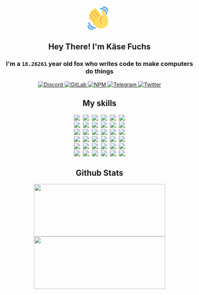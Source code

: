 <div><p align=center><img src=./resources/images/wave.gif width=64px height=64px></p><h2 align=center>Hey There! I'm Käse Fuchs</h2><h3 align=center>I'm a <code>18.26261</code> year old fox who writes code to make computers do things</h3><p align=center><a href=https://discord.com/users/507526681125322772><img alt=Discord src="https://img.shields.io/badge/Discord-5865F2?logo=discord&logoColor=white&style=flat-square#4faf1254368b2f4b6534e35cce478b23"> </a><a href=https://gitlab.com/kasefuchs><img alt=GitLab src="https://img.shields.io/badge/GitLab-330F63?logo=gitlab&logoColor=white&style=flat-square#4faf1254368b2f4b6534e35cce478b23"> </a><a href=https://npmjs.com/~kasefuchs><img alt=NPM src="https://img.shields.io/badge/NPM-CB3837?logo=npm&logoColor=white&style=flat-square#4faf1254368b2f4b6534e35cce478b23"> </a><a href=https://t.me/kasefuchs><img alt=Telegram src="https://img.shields.io/badge/Telegram-2CA5E0?logo=telegram&logoColor=white&style=flat-square#4faf1254368b2f4b6534e35cce478b23"> </a><a href=https://twitter.com/kasefuchs><img alt=Twitter src="https://img.shields.io/badge/Twitter-1DA1F2?logo=twitter&logoColor=white&style=flat-square#4faf1254368b2f4b6534e35cce478b23"></a></p><h2 align=center>My skills</h2><p align=center><a href=https://aws.amazon.com/ ><picture><source srcset="https://skillicons.dev/icons?i=aws&theme=dark#4faf1254368b2f4b6534e35cce478b23" media="(prefers-color-scheme: dark)"><source srcset="https://skillicons.dev/icons?i=aws&theme=light#4faf1254368b2f4b6534e35cce478b23" media="(prefers-color-scheme: light), (prefers-color-scheme: no-preference)"><img src="https://skillicons.dev/icons?i=aws&theme=light#4faf1254368b2f4b6534e35cce478b23"></picture></a>&nbsp;&nbsp;<a href=https://en.wikipedia.org/wiki/Bash_(Unix_shell)><picture><source srcset="https://skillicons.dev/icons?i=bash&theme=dark#4faf1254368b2f4b6534e35cce478b23" media="(prefers-color-scheme: dark)"><source srcset="https://skillicons.dev/icons?i=bash&theme=light#4faf1254368b2f4b6534e35cce478b23" media="(prefers-color-scheme: light), (prefers-color-scheme: no-preference)"><img src="https://skillicons.dev/icons?i=bash&theme=light#4faf1254368b2f4b6534e35cce478b23"></picture></a>&nbsp;&nbsp;<a href=https://discord.com/developers/docs><picture><source srcset="https://skillicons.dev/icons?i=bots&theme=dark#4faf1254368b2f4b6534e35cce478b23" media="(prefers-color-scheme: dark)"><source srcset="https://skillicons.dev/icons?i=bots&theme=light#4faf1254368b2f4b6534e35cce478b23" media="(prefers-color-scheme: light), (prefers-color-scheme: no-preference)"><img src="https://skillicons.dev/icons?i=bots&theme=light#4faf1254368b2f4b6534e35cce478b23"></picture></a>&nbsp;&nbsp;<a href=https://www.cloudflare.com/ ><picture><source srcset="https://skillicons.dev/icons?i=cloudflare&theme=dark#4faf1254368b2f4b6534e35cce478b23" media="(prefers-color-scheme: dark)"><source srcset="https://skillicons.dev/icons?i=cloudflare&theme=light#4faf1254368b2f4b6534e35cce478b23" media="(prefers-color-scheme: light), (prefers-color-scheme: no-preference)"><img src="https://skillicons.dev/icons?i=cloudflare&theme=light#4faf1254368b2f4b6534e35cce478b23"></picture></a>&nbsp;&nbsp;<a href=https://en.wikipedia.org/wiki/CSS><picture><source srcset="https://skillicons.dev/icons?i=css&theme=dark#4faf1254368b2f4b6534e35cce478b23" media="(prefers-color-scheme: dark)"><source srcset="https://skillicons.dev/icons?i=css&theme=light#4faf1254368b2f4b6534e35cce478b23" media="(prefers-color-scheme: light), (prefers-color-scheme: no-preference)"><img src="https://skillicons.dev/icons?i=css&theme=light#4faf1254368b2f4b6534e35cce478b23"></picture></a>&nbsp;&nbsp;<a href=https://www.docker.com/ ><picture><source srcset="https://skillicons.dev/icons?i=docker&theme=dark#4faf1254368b2f4b6534e35cce478b23" media="(prefers-color-scheme: dark)"><source srcset="https://skillicons.dev/icons?i=docker&theme=light#4faf1254368b2f4b6534e35cce478b23" media="(prefers-color-scheme: light), (prefers-color-scheme: no-preference)"><img src="https://skillicons.dev/icons?i=docker&theme=light#4faf1254368b2f4b6534e35cce478b23"></picture></a><br><a href=https://www.electronjs.org/ ><picture><source srcset="https://skillicons.dev/icons?i=electron&theme=dark#4faf1254368b2f4b6534e35cce478b23" media="(prefers-color-scheme: dark)"><source srcset="https://skillicons.dev/icons?i=electron&theme=light#4faf1254368b2f4b6534e35cce478b23" media="(prefers-color-scheme: light), (prefers-color-scheme: no-preference)"><img src="https://skillicons.dev/icons?i=electron&theme=light#4faf1254368b2f4b6534e35cce478b23"></picture></a>&nbsp;&nbsp;<a href=https://expressjs.com/ ><picture><source srcset="https://skillicons.dev/icons?i=express&theme=dark#4faf1254368b2f4b6534e35cce478b23" media="(prefers-color-scheme: dark)"><source srcset="https://skillicons.dev/icons?i=express&theme=light#4faf1254368b2f4b6534e35cce478b23" media="(prefers-color-scheme: light), (prefers-color-scheme: no-preference)"><img src="https://skillicons.dev/icons?i=express&theme=light#4faf1254368b2f4b6534e35cce478b23"></picture></a>&nbsp;&nbsp;<a href=https://www.figma.com/ ><picture><source srcset="https://skillicons.dev/icons?i=figma&theme=dark#4faf1254368b2f4b6534e35cce478b23" media="(prefers-color-scheme: dark)"><source srcset="https://skillicons.dev/icons?i=figma&theme=light#4faf1254368b2f4b6534e35cce478b23" media="(prefers-color-scheme: light), (prefers-color-scheme: no-preference)"><img src="https://skillicons.dev/icons?i=figma&theme=light#4faf1254368b2f4b6534e35cce478b23"></picture></a>&nbsp;&nbsp;<a href=https://firebase.google.com/ ><picture><source srcset="https://skillicons.dev/icons?i=firebase&theme=dark#4faf1254368b2f4b6534e35cce478b23" media="(prefers-color-scheme: dark)"><source srcset="https://skillicons.dev/icons?i=firebase&theme=light#4faf1254368b2f4b6534e35cce478b23" media="(prefers-color-scheme: light), (prefers-color-scheme: no-preference)"><img src="https://skillicons.dev/icons?i=firebase&theme=light#4faf1254368b2f4b6534e35cce478b23"></picture></a>&nbsp;&nbsp;<a href=https://flask.palletsprojects.com/ ><picture><source srcset="https://skillicons.dev/icons?i=flask&theme=dark#4faf1254368b2f4b6534e35cce478b23" media="(prefers-color-scheme: dark)"><source srcset="https://skillicons.dev/icons?i=flask&theme=light#4faf1254368b2f4b6534e35cce478b23" media="(prefers-color-scheme: light), (prefers-color-scheme: no-preference)"><img src="https://skillicons.dev/icons?i=flask&theme=light#4faf1254368b2f4b6534e35cce478b23"></picture></a>&nbsp;&nbsp;<a href=https://cloud.google.com/ ><picture><source srcset="https://skillicons.dev/icons?i=gcp&theme=dark#4faf1254368b2f4b6534e35cce478b23" media="(prefers-color-scheme: dark)"><source srcset="https://skillicons.dev/icons?i=gcp&theme=light#4faf1254368b2f4b6534e35cce478b23" media="(prefers-color-scheme: light), (prefers-color-scheme: no-preference)"><img src="https://skillicons.dev/icons?i=gcp&theme=light#4faf1254368b2f4b6534e35cce478b23"></picture></a><br><a href=https://git-scm.com/ ><picture><source srcset="https://skillicons.dev/icons?i=git&theme=dark#4faf1254368b2f4b6534e35cce478b23" media="(prefers-color-scheme: dark)"><source srcset="https://skillicons.dev/icons?i=git&theme=light#4faf1254368b2f4b6534e35cce478b23" media="(prefers-color-scheme: light), (prefers-color-scheme: no-preference)"><img src="https://skillicons.dev/icons?i=git&theme=light#4faf1254368b2f4b6534e35cce478b23"></picture></a>&nbsp;&nbsp;<a href=https://github.com/ ><picture><source srcset="https://skillicons.dev/icons?i=github&theme=dark#4faf1254368b2f4b6534e35cce478b23" media="(prefers-color-scheme: dark)"><source srcset="https://skillicons.dev/icons?i=github&theme=light#4faf1254368b2f4b6534e35cce478b23" media="(prefers-color-scheme: light), (prefers-color-scheme: no-preference)"><img src="https://skillicons.dev/icons?i=github&theme=light#4faf1254368b2f4b6534e35cce478b23"></picture></a>&nbsp;&nbsp;<a href=https://gitlab.com/ ><picture><source srcset="https://skillicons.dev/icons?i=gitlab&theme=dark#4faf1254368b2f4b6534e35cce478b23" media="(prefers-color-scheme: dark)"><source srcset="https://skillicons.dev/icons?i=gitlab&theme=light#4faf1254368b2f4b6534e35cce478b23" media="(prefers-color-scheme: light), (prefers-color-scheme: no-preference)"><img src="https://skillicons.dev/icons?i=gitlab&theme=light#4faf1254368b2f4b6534e35cce478b23"></picture></a>&nbsp;&nbsp;<a href=https://www.heroku.com/ ><picture><source srcset="https://skillicons.dev/icons?i=heroku&theme=dark#4faf1254368b2f4b6534e35cce478b23" media="(prefers-color-scheme: dark)"><source srcset="https://skillicons.dev/icons?i=heroku&theme=light#4faf1254368b2f4b6534e35cce478b23" media="(prefers-color-scheme: light), (prefers-color-scheme: no-preference)"><img src="https://skillicons.dev/icons?i=heroku&theme=light#4faf1254368b2f4b6534e35cce478b23"></picture></a>&nbsp;&nbsp;<a href=https://en.wikipedia.org/wiki/HTML><picture><source srcset="https://skillicons.dev/icons?i=html&theme=dark#4faf1254368b2f4b6534e35cce478b23" media="(prefers-color-scheme: dark)"><source srcset="https://skillicons.dev/icons?i=html&theme=light#4faf1254368b2f4b6534e35cce478b23" media="(prefers-color-scheme: light), (prefers-color-scheme: no-preference)"><img src="https://skillicons.dev/icons?i=html&theme=light#4faf1254368b2f4b6534e35cce478b23"></picture></a>&nbsp;&nbsp;<a href=https://en.wikipedia.org/wiki/JavaScript><picture><source srcset="https://skillicons.dev/icons?i=js&theme=dark#4faf1254368b2f4b6534e35cce478b23" media="(prefers-color-scheme: dark)"><source srcset="https://skillicons.dev/icons?i=js&theme=light#4faf1254368b2f4b6534e35cce478b23" media="(prefers-color-scheme: light), (prefers-color-scheme: no-preference)"><img src="https://skillicons.dev/icons?i=js&theme=light#4faf1254368b2f4b6534e35cce478b23"></picture></a><br><a href=https://en.wikipedia.org/wiki/Linux><picture><source srcset="https://skillicons.dev/icons?i=linux&theme=dark#4faf1254368b2f4b6534e35cce478b23" media="(prefers-color-scheme: dark)"><source srcset="https://skillicons.dev/icons?i=linux&theme=light#4faf1254368b2f4b6534e35cce478b23" media="(prefers-color-scheme: light), (prefers-color-scheme: no-preference)"><img src="https://skillicons.dev/icons?i=linux&theme=light#4faf1254368b2f4b6534e35cce478b23"></picture></a>&nbsp;&nbsp;<a href=https://mui.com/ ><picture><source srcset="https://skillicons.dev/icons?i=materialui&theme=dark#4faf1254368b2f4b6534e35cce478b23" media="(prefers-color-scheme: dark)"><source srcset="https://skillicons.dev/icons?i=materialui&theme=light#4faf1254368b2f4b6534e35cce478b23" media="(prefers-color-scheme: light), (prefers-color-scheme: no-preference)"><img src="https://skillicons.dev/icons?i=materialui&theme=light#4faf1254368b2f4b6534e35cce478b23"></picture></a>&nbsp;&nbsp;<a href=https://en.wikipedia.org/wiki/Markdown><picture><source srcset="https://skillicons.dev/icons?i=md&theme=dark#4faf1254368b2f4b6534e35cce478b23" media="(prefers-color-scheme: dark)"><source srcset="https://skillicons.dev/icons?i=md&theme=light#4faf1254368b2f4b6534e35cce478b23" media="(prefers-color-scheme: light), (prefers-color-scheme: no-preference)"><img src="https://skillicons.dev/icons?i=md&theme=light#4faf1254368b2f4b6534e35cce478b23"></picture></a>&nbsp;&nbsp;<a href=https://www.mongodb.com/ ><picture><source srcset="https://skillicons.dev/icons?i=mongodb&theme=dark#4faf1254368b2f4b6534e35cce478b23" media="(prefers-color-scheme: dark)"><source srcset="https://skillicons.dev/icons?i=mongodb&theme=light#4faf1254368b2f4b6534e35cce478b23" media="(prefers-color-scheme: light), (prefers-color-scheme: no-preference)"><img src="https://skillicons.dev/icons?i=mongodb&theme=light#4faf1254368b2f4b6534e35cce478b23"></picture></a>&nbsp;&nbsp;<a href=https://www.mysql.com/ ><picture><source srcset="https://skillicons.dev/icons?i=mysql&theme=dark#4faf1254368b2f4b6534e35cce478b23" media="(prefers-color-scheme: dark)"><source srcset="https://skillicons.dev/icons?i=mysql&theme=light#4faf1254368b2f4b6534e35cce478b23" media="(prefers-color-scheme: light), (prefers-color-scheme: no-preference)"><img src="https://skillicons.dev/icons?i=mysql&theme=light#4faf1254368b2f4b6534e35cce478b23"></picture></a>&nbsp;&nbsp;<a href=https://nextjs.org/ ><picture><source srcset="https://skillicons.dev/icons?i=nextjs&theme=dark#4faf1254368b2f4b6534e35cce478b23" media="(prefers-color-scheme: dark)"><source srcset="https://skillicons.dev/icons?i=nextjs&theme=light#4faf1254368b2f4b6534e35cce478b23" media="(prefers-color-scheme: light), (prefers-color-scheme: no-preference)"><img src="https://skillicons.dev/icons?i=nextjs&theme=light#4faf1254368b2f4b6534e35cce478b23"></picture></a><br><a href=https://nodejs.org/en/ ><picture><source srcset="https://skillicons.dev/icons?i=nodejs&theme=dark#4faf1254368b2f4b6534e35cce478b23" media="(prefers-color-scheme: dark)"><source srcset="https://skillicons.dev/icons?i=nodejs&theme=light#4faf1254368b2f4b6534e35cce478b23" media="(prefers-color-scheme: light), (prefers-color-scheme: no-preference)"><img src="https://skillicons.dev/icons?i=nodejs&theme=light#4faf1254368b2f4b6534e35cce478b23"></picture></a>&nbsp;&nbsp;<a href=https://www.postgresql.org/ ><picture><source srcset="https://skillicons.dev/icons?i=postgres&theme=dark#4faf1254368b2f4b6534e35cce478b23" media="(prefers-color-scheme: dark)"><source srcset="https://skillicons.dev/icons?i=postgres&theme=light#4faf1254368b2f4b6534e35cce478b23" media="(prefers-color-scheme: light), (prefers-color-scheme: no-preference)"><img src="https://skillicons.dev/icons?i=postgres&theme=light#4faf1254368b2f4b6534e35cce478b23"></picture></a>&nbsp;&nbsp;<a href=https://learn.microsoft.com/en-us/powershell/ ><picture><source srcset="https://skillicons.dev/icons?i=powershell&theme=dark#4faf1254368b2f4b6534e35cce478b23" media="(prefers-color-scheme: dark)"><source srcset="https://skillicons.dev/icons?i=powershell&theme=light#4faf1254368b2f4b6534e35cce478b23" media="(prefers-color-scheme: light), (prefers-color-scheme: no-preference)"><img src="https://skillicons.dev/icons?i=powershell&theme=light#4faf1254368b2f4b6534e35cce478b23"></picture></a>&nbsp;&nbsp;<a href=https://www.python.org/ ><picture><source srcset="https://skillicons.dev/icons?i=py&theme=dark#4faf1254368b2f4b6534e35cce478b23" media="(prefers-color-scheme: dark)"><source srcset="https://skillicons.dev/icons?i=py&theme=light#4faf1254368b2f4b6534e35cce478b23" media="(prefers-color-scheme: light), (prefers-color-scheme: no-preference)"><img src="https://skillicons.dev/icons?i=py&theme=light#4faf1254368b2f4b6534e35cce478b23"></picture></a>&nbsp;&nbsp;<a href=https://www.raspberrypi.org/ ><picture><source srcset="https://skillicons.dev/icons?i=raspberrypi&theme=dark#4faf1254368b2f4b6534e35cce478b23" media="(prefers-color-scheme: dark)"><source srcset="https://skillicons.dev/icons?i=raspberrypi&theme=light#4faf1254368b2f4b6534e35cce478b23" media="(prefers-color-scheme: light), (prefers-color-scheme: no-preference)"><img src="https://skillicons.dev/icons?i=raspberrypi&theme=light#4faf1254368b2f4b6534e35cce478b23"></picture></a>&nbsp;&nbsp;<a href=https://reactjs.org/ ><picture><source srcset="https://skillicons.dev/icons?i=react&theme=dark#4faf1254368b2f4b6534e35cce478b23" media="(prefers-color-scheme: dark)"><source srcset="https://skillicons.dev/icons?i=react&theme=light#4faf1254368b2f4b6534e35cce478b23" media="(prefers-color-scheme: light), (prefers-color-scheme: no-preference)"><img src="https://skillicons.dev/icons?i=react&theme=light#4faf1254368b2f4b6534e35cce478b23"></picture></a><br><a href=https://redux.js.org/ ><picture><source srcset="https://skillicons.dev/icons?i=redux&theme=dark#4faf1254368b2f4b6534e35cce478b23" media="(prefers-color-scheme: dark)"><source srcset="https://skillicons.dev/icons?i=redux&theme=light#4faf1254368b2f4b6534e35cce478b23" media="(prefers-color-scheme: light), (prefers-color-scheme: no-preference)"><img src="https://skillicons.dev/icons?i=redux&theme=light#4faf1254368b2f4b6534e35cce478b23"></picture></a>&nbsp;&nbsp;<a href=https://en.wikipedia.org/wiki/Regular_expression><picture><source srcset="https://skillicons.dev/icons?i=regex&theme=dark#4faf1254368b2f4b6534e35cce478b23" media="(prefers-color-scheme: dark)"><source srcset="https://skillicons.dev/icons?i=regex&theme=light#4faf1254368b2f4b6534e35cce478b23" media="(prefers-color-scheme: light), (prefers-color-scheme: no-preference)"><img src="https://skillicons.dev/icons?i=regex&theme=light#4faf1254368b2f4b6534e35cce478b23"></picture></a>&nbsp;&nbsp;<a href=https://en.wikipedia.org/wiki/Sass_(stylesheet_language)><picture><source srcset="https://skillicons.dev/icons?i=sass&theme=dark#4faf1254368b2f4b6534e35cce478b23" media="(prefers-color-scheme: dark)"><source srcset="https://skillicons.dev/icons?i=sass&theme=light#4faf1254368b2f4b6534e35cce478b23" media="(prefers-color-scheme: light), (prefers-color-scheme: no-preference)"><img src="https://skillicons.dev/icons?i=sass&theme=light#4faf1254368b2f4b6534e35cce478b23"></picture></a>&nbsp;&nbsp;<a href=https://www.typescriptlang.org/ ><picture><source srcset="https://skillicons.dev/icons?i=ts&theme=dark#4faf1254368b2f4b6534e35cce478b23" media="(prefers-color-scheme: dark)"><source srcset="https://skillicons.dev/icons?i=ts&theme=light#4faf1254368b2f4b6534e35cce478b23" media="(prefers-color-scheme: light), (prefers-color-scheme: no-preference)"><img src="https://skillicons.dev/icons?i=ts&theme=light#4faf1254368b2f4b6534e35cce478b23"></picture></a>&nbsp;&nbsp;<a href=https://unity.com/ ><picture><source srcset="https://skillicons.dev/icons?i=unity&theme=dark#4faf1254368b2f4b6534e35cce478b23" media="(prefers-color-scheme: dark)"><source srcset="https://skillicons.dev/icons?i=unity&theme=light#4faf1254368b2f4b6534e35cce478b23" media="(prefers-color-scheme: light), (prefers-color-scheme: no-preference)"><img src="https://skillicons.dev/icons?i=unity&theme=light#4faf1254368b2f4b6534e35cce478b23"></picture></a>&nbsp;&nbsp;<a href=https://workers.cloudflare.com/ ><picture><source srcset="https://skillicons.dev/icons?i=workers&theme=dark#4faf1254368b2f4b6534e35cce478b23" media="(prefers-color-scheme: dark)"><source srcset="https://skillicons.dev/icons?i=workers&theme=light#4faf1254368b2f4b6534e35cce478b23" media="(prefers-color-scheme: light), (prefers-color-scheme: no-preference)"><img src="https://skillicons.dev/icons?i=workers&theme=light#4faf1254368b2f4b6534e35cce478b23"></picture></a><br></p><h2 align=center>Github Stats</h2><p align=center><picture><source srcset="https://github-readme-stats-kasefuchs.vercel.app/api/?count_private=true&hide_border=true&hide_rank=true&line_height=20&hide_title=true&username=Kasefuchs&theme=dark#4faf1254368b2f4b6534e35cce478b23" media="(prefers-color-scheme: dark)"><source srcset="https://github-readme-stats-kasefuchs.vercel.app/api/?count_private=true&hide_border=true&hide_rank=true&line_height=20&hide_title=true&username=Kasefuchs&theme=light#4faf1254368b2f4b6534e35cce478b23" media="(prefers-color-scheme: light), (prefers-color-scheme: no-preference)"><img align=middle width=350 height=140 src="https://github-readme-stats-kasefuchs.vercel.app/api/?count_private=true&hide_border=true&hide_rank=true&line_height=20&hide_title=true&username=Kasefuchs&theme=light#4faf1254368b2f4b6534e35cce478b23"></picture><picture><source srcset="https://github-readme-stats-kasefuchs.vercel.app/api/top-langs/?count_private=true&hide_border=true&layout=compact&username=Kasefuchs&theme=dark#4faf1254368b2f4b6534e35cce478b23" media="(prefers-color-scheme: dark)"><source srcset="https://github-readme-stats-kasefuchs.vercel.app/api/top-langs/?count_private=true&hide_border=true&layout=compact&username=Kasefuchs&theme=light#4faf1254368b2f4b6534e35cce478b23" media="(prefers-color-scheme: light), (prefers-color-scheme: no-preference)"><img align=middle width=350 height=140 src="https://github-readme-stats-kasefuchs.vercel.app/api/top-langs/?count_private=true&hide_border=true&layout=compact&username=Kasefuchs&theme=light#4faf1254368b2f4b6534e35cce478b23"></picture></p><img src="https://hit.yhype.me/github/profile?user_id=64592097#4faf1254368b2f4b6534e35cce478b23" alt=""></div>